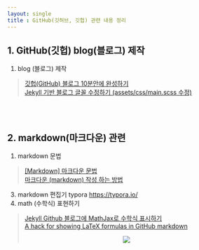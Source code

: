 ```yaml
---
layout: single
title : GitHub(깃허브, 깃헙) 관련 내용 정리
---
```


## 1. GitHub(깃헙) blog(블로그) 제작


1. blog (블로그) 제작
> [깃헙(GitHub) 블로그 10분안에 완성하기](https://www.youtube.com/watch?v=ACzFIAOsfpM)</br>
> [Jekyll 기반 블로그 글꼴 수정하기 (assets/css/main.scss 수정)](https://evenharder.github.io/blog/jekyll-change-fonts/)</br>

</br>
</br>

## 2. markdown(마크다운) 관련

1. markdown 문법
> [[Markdown] 마크다운 문법](https://simhyejin.github.io/2016/06/30/Markdown-syntax/)</br>
> [마크다운 (markdown) 작성 하는 방법](https://afsdzvcx123.tistory.com/entry/%EB%A7%88%ED%81%AC%EB%8B%A4%EC%9A%B4-markdown-%EC%9E%91%EC%84%B1-%ED%95%98%EB%8A%94-%EB%B0%A9%EB%B2%95)</br>
3. markdown 편집기 typora  <https://typora.io/>
4. math (수학식) 표현하기
> [Jekyll Github 블로그에 MathJax로 수학식 표시하기](https://mkkim85.github.io/blog-apply-mathjax-to-jekyll-and-github-pages/#mathjax-%EC%A0%81%EC%9A%A9-%EB%B0%A9%EB%B2%95)</br>
> [A hack for showing LaTeX formulas in GitHub markdown](https://gist.github.com/a-rodin/fef3f543412d6e1ec5b6cf55bf197d7b)</br>
> <div align="center"><img style="background: white;" src="https://render.githubusercontent.com/render/math?math=\Large P(x)%20%3D%20%5Cfrac%7B1%7D%7B%5Csigma%5Csqrt%7B2%5Cpi%7D%7D%20e%5E%7B%5Cfrac%7B-(x-%5Cmu)%5E2%7D%7B2%5Csigma%5E2%7D%7D%0D"></div>

</br>
</br>
